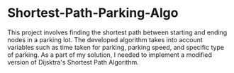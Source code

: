# Shortest-Path-Parking-Algo
This project involves finding the shortest path between starting and ending nodes in a parking lot. The developed algorithm takes into account variables such as time taken for parking, parking speed, and specific type of parking. As a part of my solution, I needed to implement a modified version of Dijsktra's Shortest Path Algorithm.
